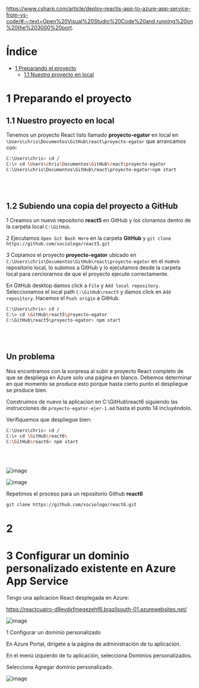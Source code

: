 https://www.csharp.com/article/deploy-reactjs-app-to-azure-app-service-from-vs-code/#:~:text=Open%20Visual%20Studio%20Code%20and,running%20on%20the%203000%20port.


# Índice

* [1 Preparando el proyecto](#1-Preparando-el-proyecto)
  * [1.1 Nuestro proyecto en local](#11-Nuestro-proyecto-en-local)
 

# 1 Preparando el proyecto

## 1.1 Nuestro proyecto en local

Tenemos un proyecto React listo llamado **proyecto-egator** en local en `\Users\chris\Documentos\GitHub\react\proyecto-egator` que arrancamos con:

```bash
C:\Users\chris> cd /
C:\> cd \Users\chris\Documentos\GitHub\react\proyecto-egator
C:\Users\chris\Documentos\GitHub\react\proyecto-egator>npm start
```
<br>
<br>

## 1.2 Subiendo una copia del proyecto a GitHub

1 Creamos un nuevo repositorio **react5** en GitHub y los clonamos dentro de la carpeta local `C:\GitHub`.

2 Ejecutamos `Open Git Bash Here` en la carpeta **GitHub** y `git clone https://github.com/sociologo/react5.git`

3 Copiamos el proyecto **proyecto-egator** ubicado en `C:\Users\chris\Documentos\GitHub\react\proyecto-egator` en el nuevo repositorio local, lo subimos a GitHub y lo ejecutamos desde la carpeta local para cerciorarnos de que el proyecto ejecute correctamente.

En GitHub desktop damos click a `File` y `Add local repository`. Seleccionamos el local path `C:\GitHub\react5` y damos click en `Add repository`. Hacemos el `Push origin` a GitHub.

```bash
C:\Users\chris> cd /
C:\> cd \GitHub\react5\proyecto-egator
C:\GitHub\react5\proyecto-egator> npm start
```
<br>
<br>

## Un problema

Nos encontramos con la sorpresa al subir e proyecto React completo de que se despliega en Azure solo una página en blanco. Debemos determinar en que momento se produce esto porque hasta cierto punto el despliegue se produce bien.

Construimos de nuevo la aplicacion en C:\GitHub\react6 siguiendo las instrucciones de `proyecto-egator-ejer-1.md` hasta el punto 14 incluyéndolo.

Verifiquemos que despliegue bien:

```bash
C:\Users\chris> cd /
C:\> cd \GitHub\react6\
C:\GitHub\react6> npm start
```
<br>
<br>

![image](https://github.com/user-attachments/assets/f2bcbf6f-f85b-49e7-a930-d59e7196ae9b)

![image](https://github.com/user-attachments/assets/4f779a26-b62b-46bd-8a40-f20dd3ab08e7)

Repetimos el proceso para un repositorio Github **react6**

`git clone https://github.com/sociologo/react6.git`


# 2 


# 3 Configurar un dominio personalizado existente en Azure App Service

Tengo una aplicacion React desplegada en Azure:

https://reactcuatro-d9eydxfmegezehf6.brazilsouth-01.azurewebsites.net/

![image](https://github.com/user-attachments/assets/b8a596f1-7f42-405b-bfea-3d053e875893)

1 Configurar un dominio personalizado

En Azure Portal, dirígete a la página de administración de tu aplicación.

En el menú izquierdo de tu aplicación, selecciona Dominios personalizados.

Selecciona Agregar dominio personalizado.

![image](https://github.com/user-attachments/assets/9e4bc358-7726-4c65-9f67-2bdb6ee68a30)













